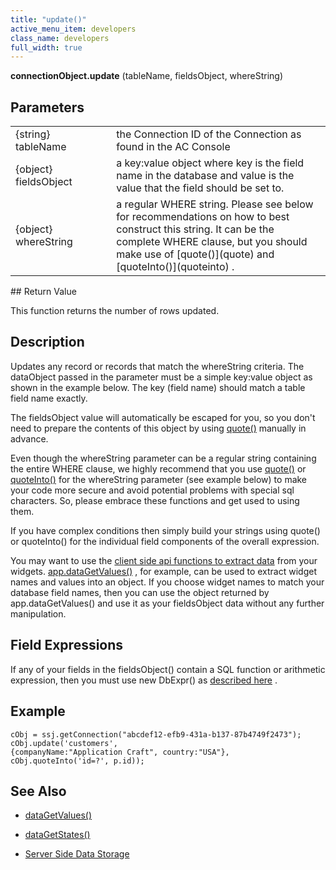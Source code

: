 ```yaml
---
title: "update()"
active_menu_item: developers
class_name: developers
full_width: true
---
```



**connectionObject.update** (tableName, fieldsObject, whereString)

## Parameters

<table>
<tr>
<td width="181">
{string} tableName

</td>
<td width="18">
</td>
<td width="681">
the Connection ID of the Connection as found in the AC Console

</td>
</tr>
<tr>
<td width="181">
{object} fieldsObject

</td>
<td width="18">
</td>
<td width="681">
a key:value object where key is the field name in the database and value is the value that the field should be set to.

</td>
</tr>
<tr>
<td width="181">
{object} whereString

</td>
<td width="18">
</td>
<td width="681">
a regular WHERE string. Please see below for recommendations on how to best construct this string. It can be the complete WHERE clause, but you should make use of [quote()](quote) and [quoteInto()](quoteinto) .

</td>
</tr>
</table>
## Return Value

This function returns the number of rows updated.

## Description

Updates any record or records that match the whereString criteria. The dataObject passed in the parameter must be a simple key:value object as shown in the example below. The key (field name) should match a table field name exactly.

The fieldsObject value will automatically be escaped for you, so you don't need to prepare the contents of this object by using [quote()](quote) manually in advance.

Even though the whereString parameter can be a regular string containing the entire WHERE clause, we highly recommend that you use [quote()](quote) or [quoteInto()](quoteinto) for the whereString parameter (see example below) to make your code more secure and avoid potential problems with special sql characters. So, please embrace these functions and get used to using them.

If you have complex conditions then simply build your strings using quote() or quoteInto() for the individual field components of the overall expression.

You may want to use the [client side api functions to extract data](../../../client-api/widget-data-state-manipulation/) from your widgets. [app.dataGetValues()](../../../client-api/widget-data-state-manipulation/datagetvalues) , for example, can be used to extract widget names and values into an object. If you choose widget names to match your database field names, then you can use the object returned by app.dataGetValues() and use it as your fieldsObject data without any further manipulation.

## Field Expressions

If any of your fields in the fieldsObject() contain a SQL function or arithmetic expression, then you must use new DbExpr() as [described here](../../../../product-guide/data-storage/server-side-data-storage/handling-sql-expressions) .

## Example

    cObj = ssj.getConnection("abcdef12-efb9-431a-b137-87b4749f2473");
    cObj.update('customers', 
    {companyName:"Application Craft", country:"USA"}, 
    cObj.quoteInto('id=?', p.id));
     
     
   

## See Also

 - [dataGetValues()](../../../client-api/widget-data-state-manipulation/datagetvalues)

 - [dataGetStates()](../../../client-api/widget-data-state-manipulation/datagetstates)

 - [Server Side Data Storage](../../../../product-guide/data-storage/server-side-data-storage/)

